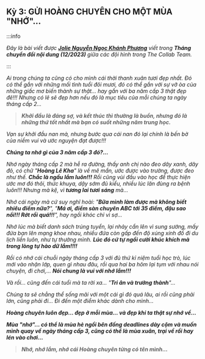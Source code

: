 ## Kỳ 3: GỬI HOÀNG CHUYÊN CHO MỘT MÙA "NHỚ"...

:::info

_Đây là bài viết được **[Jolie Nguyễn Ngọc Khánh Phương](https://www.facebook.com/profile.php?id=100066615586116)** viết trong **Tháng chuyển đổi nội dung (12/2023)** giữa các đội hình trong The Collab Team._

:::

_Ai trong chúng ta cũng có cho mình cái thời thanh xuân tươi đẹp nhất. Đó có thể gắn với những mối tình tuổi đôi mươi, đó có thể gắn với sự vỡ òa của những giấc mơ biến thành sự thật... hay gắn với ba năm cấp 3 thật đẹp đẽ!!! Nhưng có lẽ sẽ đẹp hơn nếu đó là mục tiêu của mỗi chúng ta ngày tháng cấp 2..._

> **_Khởi đầu là đáng sợ, và kết thúc thì thường là buồn, nhưng đó là những thứ tốt nhất mà bạn có suốt những năm trung học._**

_Vạn sự khởi đầu nan mà, nhưng bước qua cái nan đó lại chính là bến bờ của niềm vui và ước nguyện đạt được!!!_

**_Chúng ta nhớ gì của 3 năm cấp 3 đó?..._**

_Nhớ ngày tháng cấp 2 mà hễ ra đường, thấy anh chị nào đeo dây xanh, dây đỏ, có chữ "**Hoàng Lê Kha**" là về mê mẩn, ước được vào trường, được đeo như thế. **Chắc là ngầu lắm luôn!!!** Rồi cũng vùi đầu vào học để thực hiện ước mơ đó thôi, thức khuya, dậy sớm đủ kiểu, nhiều lúc lăn đùng ra bệnh luôn!!! Nhưng mà kệ, vì **tương lai tươi sáng** mà..._

_Nhớ cái ngày mà cứ suy nghĩ hoài: "**Bữa mình làm được mà không biết nhiêu điểm nữa?**", "**Má ơi, điểm sàn chuyên ABC tới 35 điểm, đậu sao nổi!!! Rớt rồi quá!!!**", hay ngồi khóc chỉ vì sợ..._

_Nhớ lúc mà biết danh sách trúng tuyển, lại nhảy cẩn lên vì sung sướng, mấy đứa bạn lên mạng khoe nhau, nhiều đứa còn gấp đến độ xúng xính đồ đi du lịch liền luôn, như tự thưởng mình. **Lúc đó cứ tự ngồi cười khúc khích mà trong lòng tự hào dữ lắm!!!!**_

_Rồi có nhớ cái chuỗi ngày tháng cấp 3 với đủ thứ kỉ niệm tuổi học trò, lúc mới vào nhận lớp, quen gì nhau đâu, rồi qua hai ba hôm lại tụm với nhau nói chuyện, đi chơi,... ***Nói chung là vui với nhớ lắm!!!***_

_Và rồi... cũng đến cái tuổi mà ta rời xa... "**Tri ân và trưởng thành**"..._

_Chúng ta sẽ chẳng thể sống mãi với một cái gì đó quá lâu, ai rồi cũng phải lớn, cũng phải đi... Đi đến một điểm khác dành cho mình..._

**_Hoàng chuyên luôn đẹp... đẹp ở mỗi mùa... và đẹp khi ta thật sự nhớ về..._**

**_Mùa "nhớ"... có thể là mùa hè ngồi bên đống deadlines dày cộm và muốn mình quay về ngày tháng cấp 3, cũng có thể là mùa xuân, trại về rồi hay lén vào chơi..._**

> **_Nhớ, nhớ lắm, nhớ cái Hoàng chuyên từng có tên mình..._**
